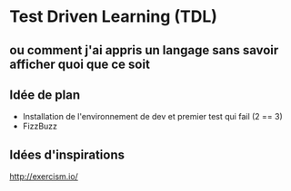 # Test Driven Learning (TDL)
## ou comment j'ai appris un langage sans savoir afficher quoi que ce soit

## Idée de plan

- Installation de l'environnement de dev et premier test qui fail (2 == 3)
- FizzBuzz

## Idées d'inspirations
http://exercism.io/
